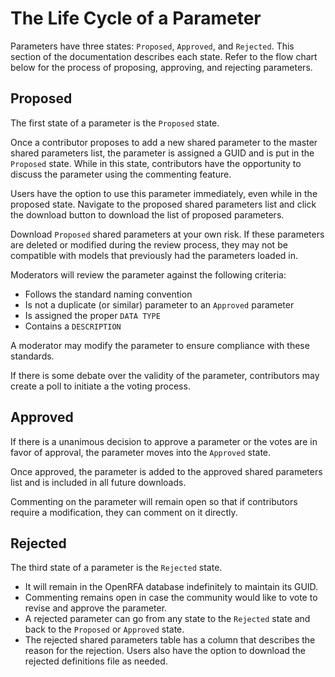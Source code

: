 <!--- This text is published to http://openrfa.org/documentation/life-cycle-parameter -->

# The Life Cycle of a Parameter

Parameters have three states: `Proposed`, `Approved`, and `Rejected`. This section of the documentation describes each state. Refer to the flow chart below for the process of proposing, approving, and rejecting parameters.

## Proposed

The first state of a parameter is the `Proposed` state.

Once a contributor proposes to add a new shared parameter to the master shared parameters list, the parameter is assigned a GUID and is put in the `Proposed` state. While in this state, contributors have the opportunity to discuss the parameter using the commenting feature.

Users have the option to use this parameter immediately, even while in the proposed state. Navigate to the proposed shared parameters list and click the download button to download the list of proposed parameters.

Download `Proposed` shared parameters at your own risk. If these parameters are deleted or modified during the review process, they may not be compatible with models that previously had the parameters loaded in.

Moderators will review the parameter against the following criteria:

- Follows the standard naming convention
- Is not a duplicate (or similar) parameter to an `Approved` parameter
- Is assigned the proper `DATA TYPE`
- Contains a `DESCRIPTION`

A moderator may modify the parameter to ensure compliance with these standards.

If there is some debate over the validity of the parameter, contributors may create a poll to initiate a the voting process.

## Approved

If there is a unanimous decision to approve a parameter or the votes are in favor of approval, the parameter moves into the `Approved` state.

Once approved, the parameter is added to the approved shared parameters list and is included in all future downloads.

Commenting on the parameter will remain open so that if contributors require a modification, they can comment on it directly.

## Rejected

The third state of a parameter is the `Rejected` state.

- It will remain in the OpenRFA database indefinitely to maintain its GUID.
- Commenting remains open in case the community would like to vote to revise and approve the parameter.
- A rejected parameter can go from any state to the `Rejected` state and back to the `Proposed` or `Approved` state.
- The rejected shared parameters table has a column that describes the reason for the rejection. Users also have the option to download the rejected definitions file as needed.
